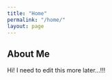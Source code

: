 ```yaml
---
title: "Home"
permalink: "/home/"
layout: page
---
```


## About Me

Hi! I need to edit this more later...!!!
